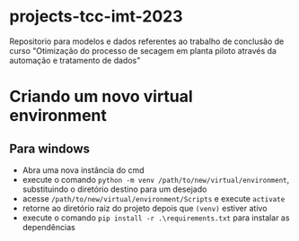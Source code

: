 # projects-tcc-imt-2023
Repositorio para modelos e dados referentes ao trabalho de conclusão de curso "Otimização do processo de secagem em planta piloto através da automação e tratamento de dados"

# Criando um novo virtual environment

## Para windows
- Abra uma nova instância do cmd
- execute o comando `python -m venv /path/to/new/virtual/environment`, substituindo o diretório destino para um desejado
- acesse `/path/to/new/virtual/environment/Scripts` e execute `activate`
- retorne ao diretório raiz do projeto depois que `(venv)` estiver ativo
- execute o comando `pip install -r .\requirements.txt` para instalar as dependências